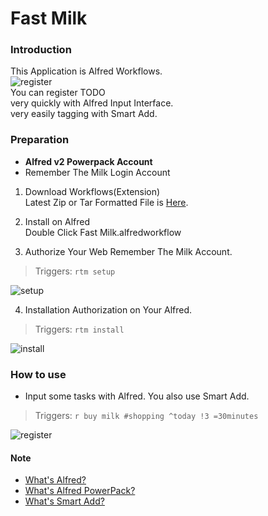 Fast Milk
========================

### Introduction
This Application is Alfred Workflows.  
![register](https://dl.dropboxusercontent.com/u/2934570/Fast%20Milk/register.png)  
You can register TODO  
 very quickly with Alfred Input Interface.  
 very easily tagging with Smart Add.  

### Preparation
 * **Alfred v2 Powerpack Account**  
 * Remember The Milk Login Account

1. Download Workflows(Extension)  
Latest Zip or Tar Formatted File is [Here](https://github.com/chocopie116/alfred-remember-the-milk/releases).  

2. Install on Alfred  
Double Click Fast Milk.alfredworkflow  

3. Authorize Your Web Remember The Milk Account.  
> Triggers: `rtm setup`  

![setup](https://dl.dropboxusercontent.com/u/2934570/Fast%20Milk/setup.png)


4. Installation Authorization on Your Alfred.  
> Triggers: `rtm install`  

![install](https://dl.dropboxusercontent.com/u/2934570/Fast%20Milk/install.png)

### How to use
* Input some tasks with Alfred. You also use Smart Add.  

> Triggers: `r buy milk #shopping ^today !3 =30minutes`  

![register](https://dl.dropboxusercontent.com/u/2934570/Fast%20Milk/register.png)

#### Note
* [What's Alfred?](http://www.alfredapp.com/#features)
* [What's Alfred PowerPack?](http://www.alfredapp.com/powerpack/)
* [What's Smart Add?](http://www.rememberthemilk.com/help/?ctx=basics.smartadd.whatis)
